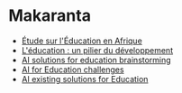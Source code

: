 # Makaranta
- [Étude sur l'Éducation en Afrique](docs/education_africa.md)
- [L'éducation : un pilier du développement ](docs/intro.md)
- [AI solutions for education brainstorming](docs/outils.md)
- [AI for Education challenges]()
- [AI existing solutions for Education]()
